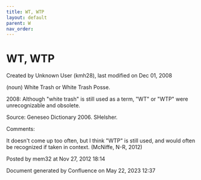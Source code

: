 ```yaml
---
title: WT, WTP
layout: default
parent: W
nav_order:
---
```


# WT, WTP

Created by  Unknown User (kmh28), last modified on Dec 01, 2008

(noun) White Trash or White Trash Posse.

2008: Although &quot;white trash&quot; is still used as a term, &quot;WT&quot; or &quot;WTP&quot; were unrecognizable and obsolete.

Source: Geneseo Dictionary 2006. SHelsher. 

Comments:

It doesn't come up too often, but I think &quot;WTP&quot; is still used, and would often be recognized if taken in context. (McNiffe, N-R, 2012)

Posted by mem32 at Nov 27, 2012 18:14

Document generated by Confluence on May 22, 2023 12:37


